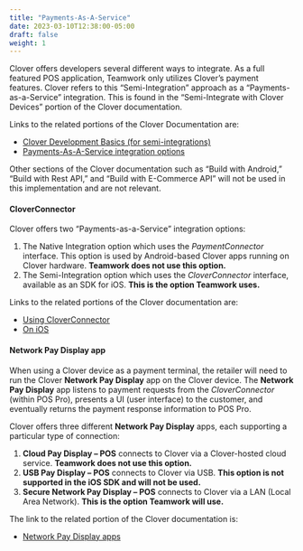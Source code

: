 ```yaml
---
title: "Payments-As-A-Service"
date: 2023-03-10T12:38:00-05:00
draft: false
weight: 1
---
```


Clover offers developers several different ways to integrate. As a full featured POS application, Teamwork only utilizes Clover’s payment features. Clover refers to this “Semi-Integration” approach as a “Payments-as-a-Service” integration. This is found in the “Semi-Integrate with Clover Devices” portion of the Clover documentation.

Links to the related portions of the Clover Documentation are:  
* [Clover Development Basics (for semi-integrations)](https://docs.clover.com/docs/clover-development-basics-semi) 
* [Payments-As-A-Service integration options](https://docs.clover.com/docs/paas-integration-options)

Other sections of the Clover documentation such as “Build with Android,” “Build with Rest API,” and “Build with E-Commerce API” will not be used in this implementation and are not relevant.

#### CloverConnector

Clover offers two “Payments-as-a-Service” integration options:

1.	The Native Integration option which uses the *PaymentConnector* interface. This option is used by Android-based Clover apps running on Clover hardware. <span class="ltgray-on-red">**Teamwork does not use this option.**</span>  
2. The Semi-Integration option which uses the *CloverConnector* interface, available as an SDK for iOS. <span class="ltgray-on-green">**This is the option Teamwork uses.**</span>

Links to the related portions of the Clover documentation are:  
* [Using CloverConnector](https://docs.clover.com/docs/using-clover-connector)
* [On iOS](https://docs.clover.com/docs/ios)

#### Network Pay Display app

When using a Clover device as a payment terminal, the retailer will need to run the Clover **Network Pay Display** app on the Clover device. The **Network Pay Display** app listens to payment requests from the *CloverConnector* (within POS Pro), presents a UI (user interface) to the customer, and eventually returns the payment response information to POS Pro.

Clover offers three different **Network Pay Display** apps, each supporting a particular type of connection:  
1. **Cloud Pay Display – POS** connects to Clover via a Clover-hosted cloud service. <span class="ltgray-on-red">**Teamwork does not use this option.**</span>  
2. **USB Pay Display – POS** connects to Clover via USB. <span class="ltgray-on-red">**This option is not supported in the iOS SDK and will not be used.**</span>  
3. **Secure Network Pay Display – POS** connects to Clover via a LAN (Local Area Network). <span class="ltgray-on-green">**This is the option Teamwork will use.** </span>

The link to the related portion of the Clover documentation is:  
* [Network Pay Display apps](https://docs.clover.com/docs/pay-display-apps)
